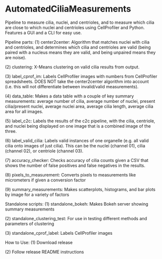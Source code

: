 # AutomatedCiliaMeasurements
Pipeline to measure cilia, nuclei, and centrioles, and to measure which cilia are close to which nuclei and centrioles using CellProfiler and Python.  Features a GUI and a CLI for easy use. 

Pipeline parts: 
(1) center2center: Algorithm that matches nuclei with cilia and centrioles, and determines which cilia and centrioles are valid (being paired with a nucleus means they are valid, and being unpaired means they are noise).

(2) clustering: X-Means clustering on valid cilia results from output.

(3) label_cprof_im: Labels CellProfiler images with numbers from CellProfiler spreadsheets.  DOES NOT take the center2center algorithm into account (i.e. this will not differentiate between invalid/valid measurements).

(4) data_table: Makes a data table with a couple of key summary measurements: average number of cilia, average number of nuclei, present cilia/present nuclei, average nuclei area, average cilia length, average cilia area for all images.

(5) label_c2c: Labels the results of the c2c pipeline, with the cilia, centriole, and nuclei being displayed on one image that is a combined image of the three.  

(6) label_valid_cilia: Labels valid instances of one organelle (e.g. all valid cilia onto images of just cilia). This can be the nuclei (channel 01), cilia (channel 02), or centriole (channel 03). 

(7) accuracy_checker: Checks accuracy of cilia counts given a CSV that shows the number of false positives and false negatives in the results. 

(8) pixels_to_measurement: Converts pixels to measurements like micrometers if given a conversion factor 

(9) summary_measurements: Makes scatterplots, histograms, and bar plots by image for a variety of factors

Standalone scripts:
(1) standalone_bokeh: Makes Bokeh server showing summary measurements 

(2) standalone_clustering_test: For use in testing different methods and parameters of clustering 

(3) standalone_cprof_label: Labels CellProfiler images 

How to Use:
(1) Download release 

(2) Follow release README instructions

